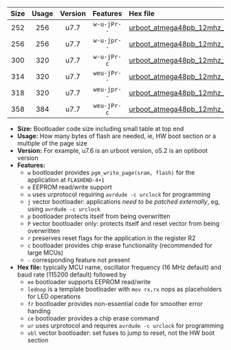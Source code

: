 |Size|Usage|Version|Features|Hex file|
|:-:|:-:|:-:|:-:|:--|
|252|256|u7.7|`w-u-jPr--`|[urboot_atmega48pb_12mhz_19200bps_lednop_ur_vbl.hex](https://raw.githubusercontent.com/stefanrueger/urboot.hex/main/mcus/atmega48pb/fcpu_12mhz/19200_bps/urboot_atmega48pb_12mhz_19200bps_lednop_ur_vbl.hex)|
|256|256|u7.7|`w-u-jpr--`|[urboot_atmega48pb_12mhz_19200bps_lednop_fr_ur_vbl.hex](https://raw.githubusercontent.com/stefanrueger/urboot.hex/main/mcus/atmega48pb/fcpu_12mhz/19200_bps/urboot_atmega48pb_12mhz_19200bps_lednop_fr_ur_vbl.hex)|
|300|320|u7.7|`w-u-jPr-c`|[urboot_atmega48pb_12mhz_19200bps_lednop_fr_ce_ur_vbl.hex](https://raw.githubusercontent.com/stefanrueger/urboot.hex/main/mcus/atmega48pb/fcpu_12mhz/19200_bps/urboot_atmega48pb_12mhz_19200bps_lednop_fr_ce_ur_vbl.hex)|
|314|320|u7.7|`weu-jPr--`|[urboot_atmega48pb_12mhz_19200bps_ee_lednop_ur_vbl.hex](https://raw.githubusercontent.com/stefanrueger/urboot.hex/main/mcus/atmega48pb/fcpu_12mhz/19200_bps/urboot_atmega48pb_12mhz_19200bps_ee_lednop_ur_vbl.hex)|
|318|320|u7.7|`weu-jpr--`|[urboot_atmega48pb_12mhz_19200bps_ee_lednop_fr_ur_vbl.hex](https://raw.githubusercontent.com/stefanrueger/urboot.hex/main/mcus/atmega48pb/fcpu_12mhz/19200_bps/urboot_atmega48pb_12mhz_19200bps_ee_lednop_fr_ur_vbl.hex)|
|358|384|u7.7|`weu-jPr-c`|[urboot_atmega48pb_12mhz_19200bps_ee_lednop_fr_ce_ur_vbl.hex](https://raw.githubusercontent.com/stefanrueger/urboot.hex/main/mcus/atmega48pb/fcpu_12mhz/19200_bps/urboot_atmega48pb_12mhz_19200bps_ee_lednop_fr_ce_ur_vbl.hex)|

- **Size:** Bootloader code size including small table at top end
- **Usage:** How many bytes of flash are needed, ie, HW boot section or a multiple of the page size
- **Version:** For example, u7.6 is an urboot version, o5.2 is an optiboot version
- **Features:**
  + `w` bootloader provides `pgm_write_page(sram, flash)` for the application at `FLASHEND-4+1`
  + `e` EEPROM read/write support
  + `u` uses urprotocol requiring `avrdude -c urclock` for programming
  + `j` vector bootloader: applications *need to be patched externally*, eg, using `avrdude -c urclock`
  + `p` bootloader protects itself from being overwritten
  + `P` vector bootloader only: protects itself and reset vector from being overwritten
  + `r` preserves reset flags for the application in the register R2
  + `c` bootloader provides chip erase functionality (recommended for large MCUs)
  + `-` corresponding feature not present
- **Hex file:** typically MCU name, oscillator frequency (16 MHz default) and baud rate (115200 default) followed by
  + `ee` bootloader supports EEPROM read/write
  + `lednop` is a template bootloader with `mov rx,rx` nops as placeholders for LED operations
  + `fr` bootloader provides non-essential code for smoother error handing
  + `ce` bootloader provides a chip erase command
  + `ur` uses urprotocol and requires `avrdude -c urclock` for programming
  + `vbl` vector bootloader: set fuses to jump to reset, not the HW boot section
